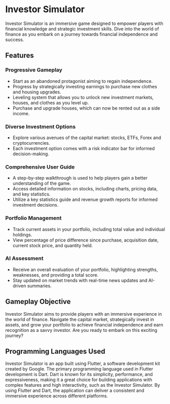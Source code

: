 # Investor Simulator

Investor Simulator is an immersive game designed to empower players with financial knowledge and strategic investment skills. Dive into the world of finance as you embark on a journey towards financial independence and success.

## Features

### Progressive Gameplay
- Start as an abandoned protagonist aiming to regain independence.
- Progress by strategically investing earnings to purchase new clothes and housing upgrades.
- Leveling system that allows you to unlock new investment markets, houses, and clothes as you level up.
- Purchase and upgrade houses, which can now be rented out as a side income.

### Diverse Investment Options
- Explore various avenues of the capital market: stocks, ETFs, Forex and cryptocurrencies.
- Each investment option comes with a risk indicator bar for informed decision-making.

### Comprehensive User Guide
- A step-by-step walkthrough is used to help players gain a better understanding of the game.
- Access detailed information on stocks, including charts, pricing data, and key statistics.
- Utilize a key statistics guide and revenue growth reports for informed investment decisions.

### Portfolio Management
- Track current assets in your portfolio, including total value and individual holdings.
- View percentage of price difference since purchase, acquisition date, current stock price, and quantity held.

### AI Assessment
- Receive an overall evaluation of your portfolio, highlighting strengths, weaknesses, and providing a total score.
- Stay updated on market trends with real-time news updates and AI-driven summaries.

## Gameplay Objective

Investor Simulator aims to provide players with an immersive experience in the world of finance. Navigate the capital market, strategically invest in assets, and grow your portfolio to achieve financial independence and earn recognition as a savvy investor. Are you ready to embark on this exciting journey?

## Programming Languages Used

Investor Simulator is an app built using Flutter, a software development kit created by Google. The primary programming language used in Flutter development is Dart. Dart is known for its simplicity, performance, and expressiveness, making it a great choice for building applications with complex features and high interactivity, such as the Investor Simulator. By using Flutter and Dart, the application can deliver a consistent and immersive experience across different platforms.

